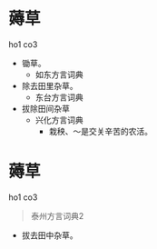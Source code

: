 # 薅草
ho1 co3
+ 锄草。
  * 如东方言词典
+ 除去田里杂草。
  * 东台方言词典
+ 拔除田间杂草
  * 兴化方言词典
    - 栽秧、～是交关辛苦的农活。


# 薅草
ho1 co3
> 泰州方言词典2
- 拔去田中杂草。